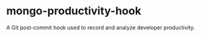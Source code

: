 mongo-productivity-hook
=======================

A Git post-commit hook used to record and analyze developer productivity.
